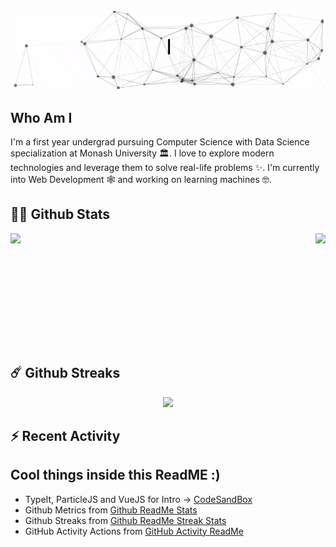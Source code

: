 <div align="center">
  <img src="intro.gif"/>
</div>

## Who Am I

I'm a first year undergrad pursuing Computer Science with Data Science specialization at Monash University 🏛. I love to explore modern technologies and leverage them to solve real-life problems ✨. I'm currently into Web Development 🕸️ and working on learning machines 🤓.

## 🧑‍🚀 Github Stats

<div style="display:flex; justify-content:space-between;">
  <img height='180em' src="https://github-readme-stats.vercel.app/api?username=weichunnn&count_private=true&show_icons=true&theme=radical&locale=en&include_all_commits=true&border_radius=15&hide_border=true"/>
  <img height='180em'src="https://github-readme-stats.vercel.app/api/top-langs/?username=anuraghazra&layout=compact&theme=radical&border_radius=15&hide_border=true"/>
</div>

## ☄️ Github Streaks

<div align="center">
  <img height='180em' src="https://github-readme-streak-stats.herokuapp.com/?user=weichunnn&theme=radical&hide_border=true" />
</div>

## ⚡ Recent Activity

<!--START_SECTION:activity-->

## Cool things inside this ReadME :)

- TypeIt, ParticleJS and VueJS for Intro -> [CodeSandBox](https://codesandbox.io/s/readme-intro-7hhv5)
- Github Metrics from [Github ReadMe Stats](https://github.com/anuraghazra/github-readme-stats)
- Github Streaks from [Github ReadMe Streak Stats](https://github.com/DenverCoder1/github-readme-streak-stats)
- GitHub Activity Actions from [GitHub Activity ReadMe](https://github.com/jamesgeorge007/github-activity-readme)
